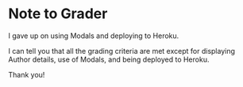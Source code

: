 # Note to Grader

I gave up on using Modals and deploying to Heroku.

I can tell you that all the grading criteria are met except
for displaying Author details, use of Modals, and being deployed to Heroku.

Thank you!